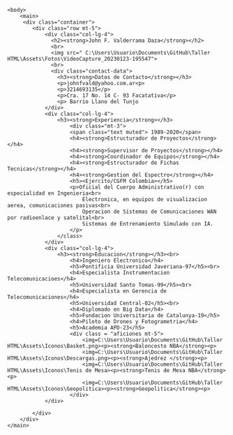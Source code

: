 <!DOCTYPE HTML>
<HTML>
    <head>
    <meta charset="UTF-8">
    <meta http-equiv="""X-UA-Compatible" content="IE=edge">
    <meta name="viewport" content="width=device-width,initial.scale=1.0">
    <title> <strong>Hoja de Vida</strong></title>
    </head>

    <body>
        <main>
         <div class="container">
            <div class="row mt-5">
                <div class="col-lg-4">
                  <h2><strong>John F. Valderrama Daza</strong></h2>
                  <br>
                  <img src=" C:\Users\Usuario\Documents\GitHub\Taller HTML\Assets\Fotos\VideoCapture_20230123-195547">
                  <br>
                  <div class="contact-data">
                    <h3><strong>Datos de Contacto</strong></h3>
                    <p>johnfvald@yahoo.com.ar<p>
                    <p>3214693135</p>
                    <p>Cra. 17 No. 14 C- 93 Facatativa</p>
                    <p> Barrio Llano del Tunjo          
                </div>
                <div class="col-lg-4">
                    <h3><strong>Experiencia</strong></h3>
                        <div class="mt-3">
                        <span class="text muted"> 1989-2020</span>
                        <h4><strong>Estructurador de Proyectos</strong></h4>
                        <h4><strong>Supervisor de Proyectos</strong></h4>
                        <h4><strong>Coordinador de Equipos</strong></h4>
                        <h4><strong>Estructurador de Fichas Tecnicas</strong></h4>
                        <h4><strong>Gestion del Espectro</strong></h4>   
                        <h5><Ejercito/CGFM Colombia></h5>
                        <p>Oficial del Cuerpo Administrativo(r) con especialidad en Ingenieria<br>
                            Electronica, en equipos de visualizacion aerea, comunicaciones pasivas<br> 
                            Operacion de Sistemas de Comunicaciones WAN por radioenlace y satelital<br>
                            Sistemas de Entrenamiento Simulado con IA.
                        </p> 
                    </class>
                </div>
                <div class="col-lg-4">
                    <h3><strong>Educacion</strong></h3><br>
                        <h4>Ingeniero Electronico</h4>
                        <h5>Pontificia Universidad Javeriana-97</h5><br>
                        <h4>Especialista Instrumentacion Telecomunicacioes</h4>
                        <h5>Universidad Santo Tomas-99</h5><br>
                        <h4>Especialista en Gerencia de Telecomunicaciones</h4>
                        <h5>Universidad Central-02</h5><br>
                        <h4>Diplomado en Big Data</h4>
                        <h5>Fundacion Universitaria de Catalunya-19</h5>
                        <h4>Piloto de Drones y Fotogrametria</h4>
                        <h5>Academia APD-23</h5> 
                        <div class = "aficiones mt-5">
                            <img=C:\Users\Usuario\Documents\GitHub\Taller HTML\Assets\Iconos\Basket.png><p><strong>Baloncesto NBA</strong><p>
                            <img=C:\Users\Usuario\Documents\GitHub\Taller HTML\Assets\Iconos\Descargas.png><p><strong>Ajedrez </strong><p>
                            <img=C:\Users\Usuario\Documents\GitHub\Taller HTML\Assets\Iconos\Tenis de Mesa><p><strong>Tenis de Mesa NBA</strong><p>
                            <img=C:\Users\Usuario\Documents\GitHub\Taller HTML\Assets\Iconos\Geopolitica><p><strong>Geopolitica</strong><p>        
                        </div>
                </div>
                
            </div>
        </div>
    </main>
</body>
